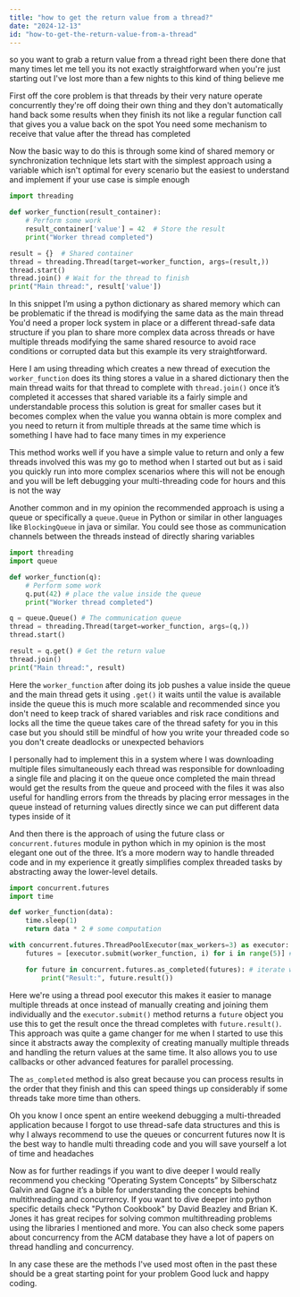 ```yaml
---
title: "how to get the return value from a thread?"
date: "2024-12-13"
id: "how-to-get-the-return-value-from-a-thread"
---
```


 so you want to grab a return value from a thread right been there done that many times let me tell you its not exactly straightforward when you're just starting out I've lost more than a few nights to this kind of thing believe me

First off the core problem is that threads by their very nature operate concurrently they're off doing their own thing and they don't automatically hand back some results when they finish its not like a regular function call that gives you a value back on the spot You need some mechanism to receive that value after the thread has completed

Now the basic way to do this is through some kind of shared memory or synchronization technique lets start with the simplest approach using a variable which isn't optimal for every scenario but the easiest to understand and implement if your use case is simple enough

```python
import threading

def worker_function(result_container):
    # Perform some work
    result_container['value'] = 42  # Store the result
    print("Worker thread completed")

result = {}  # Shared container
thread = threading.Thread(target=worker_function, args=(result,))
thread.start()
thread.join() # Wait for the thread to finish
print("Main thread:", result['value'])
```

In this snippet I’m using a python dictionary as shared memory which can be problematic if the thread is modifying the same data as the main thread You'd need a proper lock system in place or a different thread-safe data structure if you plan to share more complex data across threads or have multiple threads modifying the same shared resource to avoid race conditions or corrupted data but this example its very straightforward.

Here I am using threading which creates a new thread of execution the `worker_function` does its thing stores a value in a shared dictionary then the main thread waits for that thread to complete with `thread.join()` once it’s completed it accesses that shared variable its a fairly simple and understandable process this solution is great for smaller cases but it becomes complex when the value you wanna obtain is more complex and you need to return it from multiple threads at the same time which is something I have had to face many times in my experience

This method works well if you have a simple value to return and only a few threads involved this was my go to method when I started out but as i said you quickly run into more complex scenarios where this will not be enough and you will be left debugging your multi-threading code for hours and this is not the way

Another common and in my opinion the recommended approach is using a queue or specifically a `queue.Queue` in Python or similar in other languages like `BlockingQueue` in java or similar. You could see those as communication channels between the threads instead of directly sharing variables

```python
import threading
import queue

def worker_function(q):
    # Perform some work
    q.put(42) # place the value inside the queue
    print("Worker thread completed")

q = queue.Queue() # The communication queue
thread = threading.Thread(target=worker_function, args=(q,))
thread.start()

result = q.get() # Get the return value
thread.join()
print("Main thread:", result)
```

Here the `worker_function` after doing its job pushes a value inside the queue and the main thread gets it using `.get()` it waits until the value is available inside the queue this is much more scalable and recommended since you don't need to keep track of shared variables and risk race conditions and locks all the time the queue takes care of the thread safety for you in this case but you should still be mindful of how you write your threaded code so you don't create deadlocks or unexpected behaviors

I personally had to implement this in a system where I was downloading multiple files simultaneously each thread was responsible for downloading a single file and placing it on the queue once completed the main thread would get the results from the queue and proceed with the files it was also useful for handling errors from the threads by placing error messages in the queue instead of returning values directly since we can put different data types inside of it

And then there is the approach of using the future class or `concurrent.futures` module in python which in my opinion is the most elegant one out of the three. It’s a more modern way to handle threaded code and in my experience it greatly simplifies complex threaded tasks by abstracting away the lower-level details.

```python
import concurrent.futures
import time

def worker_function(data):
    time.sleep(1)
    return data * 2 # some computation

with concurrent.futures.ThreadPoolExecutor(max_workers=3) as executor: # Create the thread pool
    futures = [executor.submit(worker_function, i) for i in range(5)] # submit the jobs

    for future in concurrent.futures.as_completed(futures): # iterate when results are available
        print("Result:", future.result())
```
Here we're using a thread pool executor this makes it easier to manage multiple threads at once instead of manually creating and joining them individually and the `executor.submit()` method returns a `future` object you use this to get the result once the thread completes with `future.result()`. This approach was quite a game changer for me when I started to use this since it abstracts away the complexity of creating manually multiple threads and handling the return values at the same time. It also allows you to use callbacks or other advanced features for parallel processing.

The `as_completed` method is also great because you can process results in the order that they finish and this can speed things up considerably if some threads take more time than others.

Oh you know I once spent an entire weekend debugging a multi-threaded application because I forgot to use thread-safe data structures and this is why I always recommend to use the queues or concurrent futures now It is the best way to handle multi threading code and you will save yourself a lot of time and headaches

Now as for further readings if you want to dive deeper I would really recommend you checking “Operating System Concepts” by Silberschatz Galvin and Gagne it’s a bible for understanding the concepts behind multithreading and concurrency. If you want to dive deeper into python specific details check "Python Cookbook" by David Beazley and Brian K. Jones it has great recipes for solving common multithreading problems using the libraries I mentioned and more. You can also check some papers about concurrency from the ACM database they have a lot of papers on thread handling and concurrency.

In any case these are the methods I've used most often in the past these should be a great starting point for your problem Good luck and happy coding.
